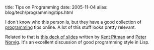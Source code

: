 title: Tips on Programming
date: 2005-11-04
alias: blog/tech/programming/tips.html

I don't know who this person is, but they have a good 
collection of <a href="http://users.bestweb.net/~ctips/">programming</a>
tips online. A lot of this stuff looks pretty relevant.

Related to that is <a href="http://www.norvig.com/luv-slides.ps">this
deck of slides</a> written by <a href="http://www.nhplace.com/kent/">Kent Pitman</a>
and <a href="http://www.norvig.com/">Peter Norvig</a>. It's an excellent
discussion of good programming style in Lisp.
